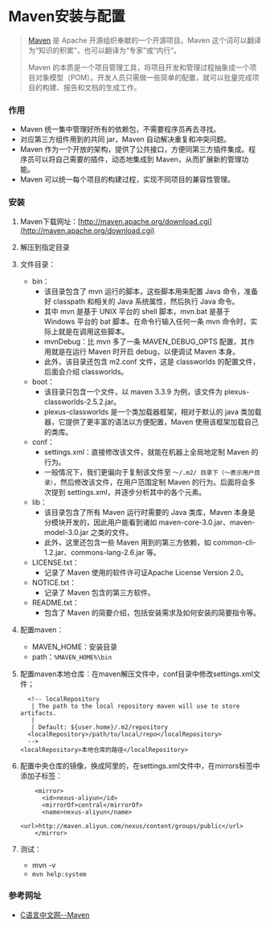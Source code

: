 # Maven安装与配置

>[Maven](http://c.biancheng.net/maven/) 是 Apache 开源组织奉献的一个开源项目。Maven 这个词可以翻译为“知识的积累”，也可以翻译为“专家”或“内行”。
>
>Maven 的本质是一个项目管理工具，将项目开发和管理过程抽象成一个项目对象模型（POM）。开发人员只需做一些简单的配置，就可以批量完成项目的构建、报告和文档的生成工作。

### 作用

- Maven 统一集中管理好所有的依赖包，不需要程序员再去寻找。
- 对应第三方组件用到的共同 jar，Maven 自动解决重复和冲突问题。
- Maven 作为一个开放的架构，提供了公共接口，方便同第三方插件集成。程序员可以将自己需要的插件，动态地集成到 Maven，从而扩展新的管理功能。
- Maven 可以统一每个项目的构建过程，实现不同项目的兼容性管理。

### 安装

1. Maven下载网址：[http://maven.apache.org/download.cgi](http://maven.apache.org/download.cgi)

2. 解压到指定目录

3. 文件目录：
   - bin：
     - 该目录包含了 mvn 运行的脚本，这些脚本用来配置 Java 命令，准备好 classpath 和相关的 Java 系统属性，然后执行 Java 命令。
     - 其中 mvn 是基于 UNIX 平台的 shell 脚本，mvn.bat 是基于 Windows 平台的 bat 脚本。在命令行输入任何一条 mvn 命令时，实际上就是在调用这些脚本。
     - mvnDebug：比 mvn 多了一条 MAVEN_DEBUG_OPTS 配置，其作用就是在运行 Maven 时开启 debug，以便调试 Maven 本身。
     - 此外，该目录还包含 m2.conf 文件，这是 classworlds 的配置文件，后面会介绍 classworlds。
   - boot：
     - 该目录只包含一个文件，以 maven 3.3.9 为例，该文件为 plexus-classworlds-2.5.2.jar。
     - plexus-classworlds 是一个类加载器框架，相对于默认的 java 类加载器，它提供了更丰富的语法以方便配置，Maven 使用该框架加载自己的类库。
   - conf：
     - settings.xml：直接修改该文件，就能在机器上全局地定制 Maven 的行为。
     - 一般情况下，我们更偏向于复制该文件至 `～/.m2/ 目录下（～表示用户目录）`，然后修改该文件，在用户范围定制 Maven 的行为。后面将会多次提到 settings.xml，并逐步分析其中的各个元素。
   - lib：
     - 该目录包含了所有 Maven 运行时需要的 Java 类库，Maven 本身是分模块开发的，因此用户能看到诸如 maven-core-3.0.jar、maven-model-3.0.jar 之类的文件。
     - 此外，这里还包含一些 Maven 用到的第三方依赖，如 common-cli-1.2.jar、commons-lang-2.6.jar 等。
   - LICENSE.txt：
     - 记录了 Maven 使用的软件许可证Apache License Version 2.0。
   - NOTICE.txt：
     - 记录了 Maven 包含的第三方软件。
   - README.txt：
     - 包含了 Maven 的简要介绍，包括安装需求及如何安装的简要指令等。
   
4. 配置maven：
   - MAVEN_HOME：安装目录
   - path：`%MAVEN_HOME%\bin`
   
5. 配置maven本地仓库：在maven解压文件中，conf目录中修改settings.xml文件；

   ```
     <!-- localRepository
      | The path to the local repository maven will use to store artifacts.
      |
      | Default: ${user.home}/.m2/repository
     <localRepository>/path/to/local/repo</localRepository>
     -->
   <localRepository>本地仓库的路径</localRepository>
   ```

6. 配置中央仓库的镜像，换成阿里的，在settings.xml文件中，在mirrors标签中添加子标签：

   ```
       <mirror>
         <id>nexus-aliyun</id>
         <mirrorOf>central</mirrorOf>
         <name>nexus-aliyun</name>
         <url>http://maven.aliyun.com/nexus/content/groups/public</url>
       </mirror>
   ```

7. 测试：

   - mvn -v
   - `mvn help:system`

### 参考网址

- [C语言中文网--Maven](http://c.biancheng.net/view/5001.html)